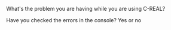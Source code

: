 What's the problem you are having while you are using C-REAL?

Have you checked the errors in the console?
Yes or no
